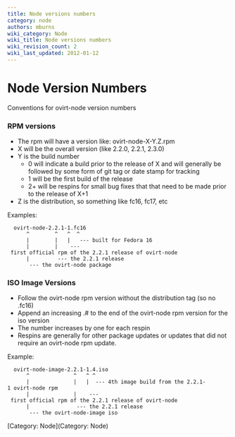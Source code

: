 ```yaml
---
title: Node versions numbers
category: node
authors: mburns
wiki_category: Node
wiki_title: Node versions numbers
wiki_revision_count: 2
wiki_last_updated: 2012-01-12
---
```


# Node Version Numbers

Conventions for ovirt-node version numbers

### RPM versions

*   The rpm will have a version like: ovirt-node-X-Y.Z.rpm
*   X will be the overall version (like 2.2.0, 2.2.1, 2.3.0)
*   Y is the build number
    -   0 will indicate a build prior to the release of X and will generally be followed by some form of git tag or date stamp for tracking
    -   1 will be the first build of the release
    -   2+ will be respins for small bug fixes that that need to be made prior to the release of X+1
*   Z is the distribution, so something like fc16, fc17, etc

Examples:

      ovirt-node-2.2.1-1.fc16
          ^        ^   ^  ^ 
          |        |   |   --- built for Fedora 16
          |        |    --- first official rpm of the 2.2.1 release of ovirt-node
          |         --- the 2.2.1 release
           --- the ovirt-node package

### ISO Image Versions

*   Follow the ovirt-node rpm version without the distribution tag (so no .fc16)
*   Append an increasing .# to the end of the ovirt-node rpm version for the iso version
*   The number increases by one for each respin
*   Respins are generally for other package updates or updates that did not require an ovirt-node rpm update.

Example:

      ovirt-node-image-2.2.1-1.4.iso
          ^              ^   ^ ^ 
          |              |   |  --- 4th image build from the 2.2.1-1 ovirt-node rpm
          |              |    --- first official rpm of the 2.2.1 release of ovirt-node
          |               --- the 2.2.1 release
           --- the ovirt-node-image iso

[Category: Node](Category: Node)
